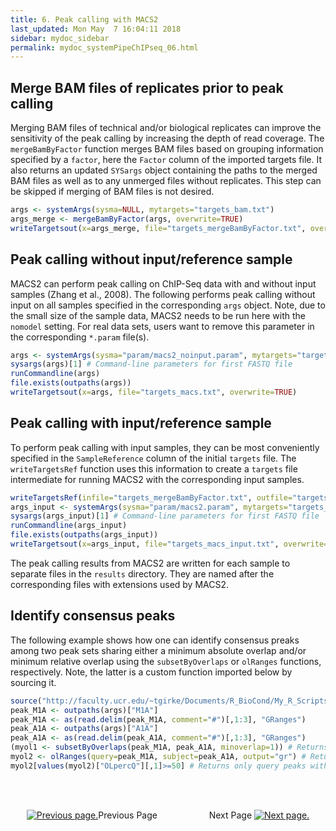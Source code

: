 ```yaml
---
title: 6. Peak calling with MACS2
last_updated: Mon May  7 16:04:11 2018
sidebar: mydoc_sidebar
permalink: mydoc_systemPipeChIPseq_06.html
---
```


## Merge BAM files of replicates prior to peak calling

Merging BAM files of technical and/or biological replicates can improve
the sensitivity of the peak calling by increasing the depth of read
coverage. The `mergeBamByFactor` function merges BAM files based on grouping information
specified by a `factor`, here the `Factor` column of the imported targets file. It 
also returns an updated `SYSargs` object containing the paths to the
merged BAM files as well as to any unmerged files without replicates.
This step can be skipped if merging of BAM files is not desired.


```r
args <- systemArgs(sysma=NULL, mytargets="targets_bam.txt")
args_merge <- mergeBamByFactor(args, overwrite=TRUE)
writeTargetsout(x=args_merge, file="targets_mergeBamByFactor.txt", overwrite=TRUE)
```

## Peak calling without input/reference sample

MACS2 can perform peak calling on ChIP-Seq data with and without input
samples (Zhang et al., 2008). The following performs peak calling without
input on all samples specified in the corresponding `args` object. Note, due to
the small size of the sample data, MACS2 needs to be run here with the
`nomodel` setting. For real data sets, users want to remove this parameter 
in the corresponding `*.param` file(s).


```r
args <- systemArgs(sysma="param/macs2_noinput.param", mytargets="targets_mergeBamByFactor.txt")
sysargs(args)[1] # Command-line parameters for first FASTQ file
runCommandline(args)
file.exists(outpaths(args))
writeTargetsout(x=args, file="targets_macs.txt", overwrite=TRUE)
```

## Peak calling with input/reference sample

To perform peak calling with input samples, they can be most
conveniently specified in the `SampleReference` column of the initial
`targets` file. The `writeTargetsRef` function uses this information to create a `targets` 
file intermediate for running MACS2 with the corresponding input samples.


```r
writeTargetsRef(infile="targets_mergeBamByFactor.txt", outfile="targets_bam_ref.txt", silent=FALSE, overwrite=TRUE)
args_input <- systemArgs(sysma="param/macs2.param", mytargets="targets_bam_ref.txt")
sysargs(args_input)[1] # Command-line parameters for first FASTQ file
runCommandline(args_input)
file.exists(outpaths(args_input))
writeTargetsout(x=args_input, file="targets_macs_input.txt", overwrite=TRUE)
```

The peak calling results from MACS2 are written for each sample to
separate files in the `results` directory. They are named after the corresponding
files with extensions used by MACS2.


## Identify consensus peaks

The following example shows how one can identify consensus preaks among two peak sets sharing either a minimum absolute overlap and/or
minimum relative overlap using the `subsetByOverlaps` or `olRanges` functions, respectively. Note, the latter is
a custom function imported below by sourcing it.


```r
source("http://faculty.ucr.edu/~tgirke/Documents/R_BioCond/My_R_Scripts/rangeoverlapper.R")
peak_M1A <- outpaths(args)["M1A"]
peak_M1A <- as(read.delim(peak_M1A, comment="#")[,1:3], "GRanges")
peak_A1A <- outpaths(args)["A1A"]
peak_A1A <- as(read.delim(peak_A1A, comment="#")[,1:3], "GRanges")
(myol1 <- subsetByOverlaps(peak_M1A, peak_A1A, minoverlap=1)) # Returns any overlap
myol2 <- olRanges(query=peak_M1A, subject=peak_A1A, output="gr") # Returns any overlap with OL length information
myol2[values(myol2)["OLpercQ"][,1]>=50] # Returns only query peaks with a minimum overlap of 50%
```

<br><br><center><a href="mydoc_systemPipeChIPseq_05.html"><img src="images/left_arrow.png" alt="Previous page."></a>Previous Page &nbsp; &nbsp; &nbsp; &nbsp; &nbsp; &nbsp; &nbsp; &nbsp; &nbsp; &nbsp; Next Page
<a href="mydoc_systemPipeChIPseq_07.html"><img src="images/right_arrow.png" alt="Next page."></a></center>
